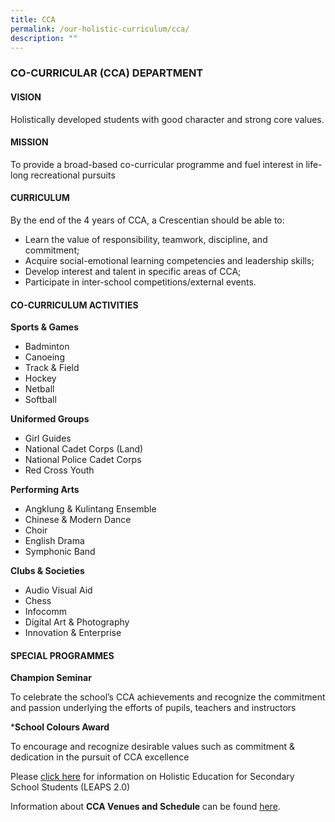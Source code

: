 ```yaml
---
title: CCA
permalink: /our-holistic-curriculum/cca/
description: ""
---
```

### **CO-CURRICULAR (CCA) DEPARTMENT**

#### **VISION**
Holistically developed students with good character and strong core values.

#### **MISSION**
To provide a broad-based co-curricular programme and fuel interest in life-long recreational pursuits

#### **CURRICULUM**
By the end of the 4 years of CCA, a Crescentian should be able to:

*   Learn the value of responsibility, teamwork, discipline, and commitment; 
*   Acquire social-emotional learning competencies and leadership skills; 
*   Develop interest and talent in specific areas of CCA;
*   Participate in inter-school competitions/external events.


#### **CO-CURRICULUM ACTIVITIES**
**Sports & Games**
*   Badminton
*   Canoeing
*   Track & Field
*   Hockey
*   Netball
*   Softball

**Uniformed Groups**
*   Girl Guides
*   National Cadet Corps (Land)
*   National Police Cadet Corps
*   Red Cross Youth

**Performing Arts**
*   Angklung & Kulintang Ensemble 
*   Chinese & Modern Dance 
*   Choir
*   English Drama
*   Symphonic Band

**Clubs & Societies**
*   Audio Visual Aid
*   Chess
*   Infocomm 
*   Digital Art & Photography 
*   Innovation & Enterprise


#### **SPECIAL PROGRAMMES**
**Champion Seminar**

To celebrate the school’s CCA achievements and recognize the commitment and passion underlying the efforts of pupils, teachers and instructors  

  

***School Colours Award**

To encourage and recognize desirable values such as commitment & dedication in the pursuit of CCA excellence

Please [click here](https://www.crescent.edu.sg/qql/slot/u360/CCA/LEAPS%202%200%20Framework.pdf) for information on Holistic Education for Secondary School Students (LEAPS 2.0)

Information about **CCA Venues and Schedule** can be found [here](https://www.crescent.edu.sg/qql/slot/u360/CCA/CCA%20schedule%20and%20Venues%202021.pdf).